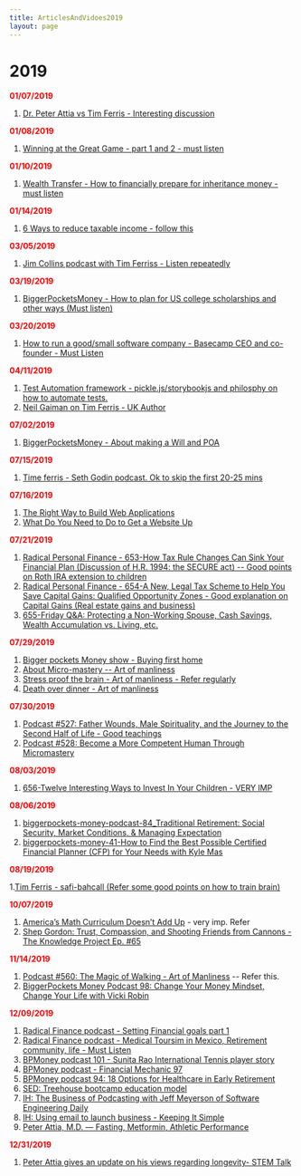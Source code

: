 ```yaml
---
title: ArticlesAndVidoes2019
layout: page
---
```


# 2019

<b style="color: red">01/07/2019</b>

1. [Dr. Peter Attia vs Tim Ferris - Interesting discussion](https://tim.blog/2018/12/13/peter-attia-vs-tim-ferriss/)

<b style="color: red">01/08/2019</b>

1. [Winning at the Great Game - part 1 and 2 - must listen](https://fs.blog/adam-robinson-pt2/)

<b style="color: red">01/10/2019</b>

1. [Wealth Transfer - How to financially prepare for inheritance money - must listen](https://www.biggerpockets.com/renewsblog/biggerpockets-money-podcast-49-wealth-transfer-how-financially-prepare-inheritance-money-hari-mix/)

<b style="color: red">01/14/2019</b>

1. [6 Ways to reduce taxable income - follow this](https://www.biggerpockets.com/renewsblog/biggerpockets-money-podcast-54-6-ways-reduce-taxable-income-eric-brotman/)

<b style="color: red">03/05/2019</b>

1. [Jim Collins podcast with Tim Ferriss - Listen repeatedly](https://tim.blog/2019/02/18/jim-collins/)

<b style="color: red">03/19/2019</b>

1. [BiggerPocketsMoney - How to plan for US college scholarships and other ways (Must listen)](https://www.biggerpockets.com/blog/biggerpockets-money-podcast-64-scholarships-ways-pay-college-zach-gautier/)

<b style="color: red">03/20/2019</b>

1. [How to run a good/small software company - Basecamp CEO and co-founder - Must Listen](https://fs.blog/jason-fried/)

<b style="color: red">04/11/2019</b>

1. [Test Automation framework - pickle.js/storybookjs and philosphy on how to automate tests.](https://devchat.tv/js-jabber/jsj-358-pickle-js-tooling-and-developer-happiness-with-anatoliy-zaslavskiy/)
2. [Neil Gaiman on Tim Ferris - UK Author](https://tim.blog/2019/03/28/neil-gaiman/)

<b style="color: red">07/02/2019</b>

1. [BiggerPocketsMoney - About making a Will and POA](https://www.biggerpockets.com/blog/biggerpockets-money-podcast-78)

<b style="color: red">07/15/2019</b>

1. [Time ferris - Seth Godin podcast. Ok to skip the first 20-25 mins](https://tim.blog/2016/02/10/seth-godin/)

<b style="color: red">07/16/2019</b>

1. [The Right Way to Build Web Applications](https://devchat.tv/js-jabber/002-jsj-the-right-way-to-build-web-applications/)
2. [What Do You Need to Do to Get a Website Up](https://devchat.tv/js-jabber/jsj-373-what-do-you-need-to-do-to-get-a-website-up/)

<b style="color: red">07/21/2019</b>

1. [Radical Personal Finance - 653-How Tax Rule Changes Can Sink Your Financial Plan (Discussion of H.R. 1994: the SECURE act) -- Good points on Roth IRA extension to children](https://podcasts.google.com/?feed=aHR0cDovL3JhZGljYWxwZXJzb25hbGZpbmFuY2UubGlic3luLmNvbS9yc3M%3D&episode=MzExNzEzNTJjYzE2NDZlZGI1ZDZkNmYyYzE0NDRkNzk%3D)
2. [Radical Personal Finance - 654-A New, Legal Tax Scheme to Help You Save Capital Gains: Qualified Opportunity Zones - Good explanation on Capital Gains (Real estate gains and business)]( https://podcasts.google.com/?feed=aHR0cDovL3JhZGljYWxwZXJzb25hbGZpbmFuY2UubGlic3luLmNvbS9yc3M%3D&episode=NzYyYmMwYjdiMDBkNDRlZWFkMDFlY2VjMDMzZTUyYWM%3D)
3. [655-Friday Q&A: Protecting a Non-Working Spouse, Cash Savings, Wealth Accumulation vs. Living, etc.]( https://podcasts.google.com/?feed=aHR0cDovL3JhZGljYWxwZXJzb25hbGZpbmFuY2UubGlic3luLmNvbS9yc3M%3D&episode=MTU3MTVlZWJlYjc4NDZlNDhmMmRiMGRmODE5OWQ4Mzk%3D)

<b style="color: red">07/29/2019</b>

1. [Bigger pockets Money show - Buying first home](https://www.biggerpockets.com/blog/biggerpockets-money-podcast-83-scott-mindy)
2. [About Micro-mastery -- Art of manliness](https://www.artofmanliness.com/articles/micromastery-robert-twigger/)
3. [Stress proof the brain - Art of manliness - Refer regularly](https://www.artofmanliness.com/articles/podcast-525-how-to-stress-proof-your-body-and-brain/)
4. [Death over dinner - Art of manliness](https://www.artofmanliness.com/articles/podcast-500-lets-talk-about-death-over-dinner/)

<b style="color: red">07/30/2019</b>

1. [Podcast #527: Father Wounds, Male Spirituality, and the Journey to the Second Half of Life - Good teachings](https://www.artofmanliness.com/articles/male-spirituality-richard-rohr/)
2. [Podcast #528: Become a More Competent Human Through Micromastery](https://www.artofmanliness.com/articles/micromastery-robert-twigger/)

<b style="color: red">08/03/2019</b>

1. [656-Twelve Interesting Ways to Invest In Your Children - VERY IMP](https://podcasts.google.com/?feed=aHR0cDovL3JhZGljYWxwZXJzb25hbGZpbmFuY2UubGlic3luLmNvbS9yc3M&episode=MWQ0ZWRhOTE0MDI0NGFjZWI4NjY5Y2JlYWFhN2MxMzg&at=1564829575466)

<b style="color: red">08/06/2019</b>

1. [biggerpockets-money-podcast-84_Traditional Retirement: Social Security, Market Conditions, & Managing Expectation](https://www.biggerpockets.com/blog/biggerpockets-money-podcast-84)
2. [biggerpockets-money-41-How to Find the Best Possible Certified Financial Planner (CFP) for Your Needs with Kyle Mas](https://www.biggerpockets.com/blog/biggerpockets-money-podcast-41-find-certified-financial-planner-cfpkyle-mast)


<b style="color: red">08/19/2019</b>

1.[Tim Ferris - safi-bahcall (Refer some good points on how to train brain)](https://tim.blog/2019/08/16/safi-bahcall/)

<b style="color: red">10/07/2019</b>

1. [America’s Math Curriculum Doesn’t Add Up](http://freakonomics.com/podcast/math-curriculum/) - very imp. Refer
2. [Shep Gordon: Trust, Compassion, and Shooting Friends from Cannons - The Knowledge Project Ep. #65](https://fs.blog/shep-gordon/)

<b style="color: red">11/14/2019</b>

1. [Podcast #560: The Magic of Walking - Art of Manliness](https://www.artofmanliness.com/articles/benefits-of-walking/) -- Refer this.
2. [BiggerPockets Money Podcast 98: Change Your Money Mindset, Change Your Life with Vicki Robin](https://www.biggerpockets.com/blog/biggerpockets-money-podcast-98-vicki-robin)


<b style="color: red">12/09/2019</b>

1. [Radical Finance podcast - Setting Financial goals part 1](https://podcasts.apple.com/us/podcast/681-how-to-set-financial-goals-part-1-dream-count-cost/id896153632?i=1000458418128)
2. [Radical Finance podcast - Medical Toursim in Mexico, Retirement community, life - Must Listen](https://podcasts.apple.com/us/podcast/676-medical-tourism-real-life-experiences-from-myles/id896153632?i=1000456149824)
3. [BPMoney podcast 101 - Sunita Rao International Tennis player story](https://www.biggerpockets.com/blog/biggerpockets-money-podcast-101-sunitha-rao)
4. [BPMoney podcast - Financial Mechanic 97 ](https://www.biggerpockets.com/blog/biggerpockets-money-podcast-97-financial-mechanic)
5. [BPMoney podcast 94: 18 Options for Healthcare in Early Retirement](https://www.biggerpockets.com/blog/biggerpockets-money-podcast-94-lynn-frair)
6. [SED: Treehouse bootcamp education model](https://softwareengineeringdaily.com/2019/10/09/treehouse-business-and-education-with-ryan-carson/)
7. [IH: The Business of Podcasting with Jeff Meyerson of Software Engineering Daily](https://www.indiehackers.com/podcast/114-jeff-meyerson-of-software-engineering-daily)
8. [IH: Using email to launch business - Keeping It Simple](https://www.indiehackers.com/podcast/108-sam-parr-of-the-hustle)
9. [Peter Attia, M.D. — Fasting, Metformin, Athletic Performance](https://tim.blog/2019/11/27/peter-attia-fasting-metforming-longevity/)

<b style="color: red">12/31/2019</b>

1. [Peter Attia gives an update on his views regarding longevity- STEM Talk](https://www.ihmc.us/stemtalk/episode-100/)

